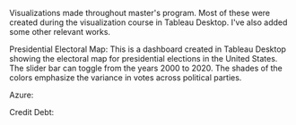 Visualizations made throughout master's program. Most of these were created during the visualization course in Tableau Desktop. I've also added some other relevant works.

Presidential Electoral Map: This is a dashboard created in Tableau Desktop showing the electoral map for presidential elections in the United States. The slider bar can toggle from the years 2000 to 2020. The shades of the colors emphasize the variance in votes across political parties.

Azure:

Credit Debt:


